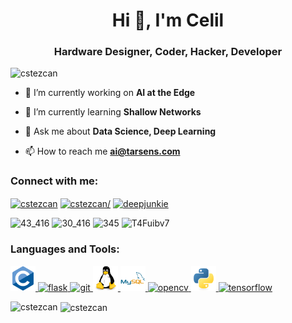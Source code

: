 
<h1 align="center">Hi 👋, I'm Celil</h1>
<h3 align="center">Hardware Designer, Coder, Hacker, Developer</h3>

<p align="left"> <img src="https://komarev.com/ghpvc/?username=cstezcan&label=Profile%20views&color=0e75b6&style=flat" alt="cstezcan" /> </p>

- 🔭 I’m currently working on **AI at the Edge**

- 🌱 I’m currently learning **Shallow Networks**

- 💬 Ask me about **Data Science, Deep Learning**

- 📫 How to reach me **ai@tarsens.com**

<h3 align="left">Connect with me:</h3>
<p align="left">
<a href="https://twitter.com/cstezcan" target="blank"><img align="center" src="https://cdn.jsdelivr.net/npm/simple-icons@3.0.1/icons/twitter.svg" alt="cstezcan" height="30" width="40" /></a>
<a href="https://linkedin.com/in/cstezcan/" target="blank"><img align="center" src="https://cdn.jsdelivr.net/npm/simple-icons@3.0.1/icons/linkedin.svg" alt="cstezcan/" height="30" width="40" /></a>
<a href="https://kaggle.com/deepjunkie" target="blank"><img align="center" src="https://cdn.jsdelivr.net/npm/simple-icons@3.0.1/icons/kaggle.svg" alt="deepjunkie" height="30" width="40" /></a>
</p>


![43_416](https://user-images.githubusercontent.com/33690601/146591550-40bb1c51-e671-4400-89f6-2371ebe5a49b.jpg)
![30_416](https://user-images.githubusercontent.com/33690601/146591565-8700aa74-ad1e-4540-a48c-531d324c652d.jpg)
![345](https://user-images.githubusercontent.com/33690601/146591613-50d84795-8abf-46d4-80f8-d760ce30bcbc.jpg)
![T4Fuibv7](https://user-images.githubusercontent.com/33690601/146591661-602ff89a-a835-475f-9828-667edc72f55b.jpg)



<h3 align="left">Languages and Tools:</h3>
<p align="left"> <a href="https://www.cprogramming.com/" target="_blank"> <img src="https://raw.githubusercontent.com/devicons/devicon/master/icons/c/c-original.svg" alt="c" width="40" height="40"/> </a> <a href="https://flask.palletsprojects.com/" target="_blank"> <img src="https://www.vectorlogo.zone/logos/pocoo_flask/pocoo_flask-icon.svg" alt="flask" width="40" height="40"/> </a> <a href="https://git-scm.com/" target="_blank"> <img src="https://www.vectorlogo.zone/logos/git-scm/git-scm-icon.svg" alt="git" width="40" height="40"/> </a> <a href="https://www.linux.org/" target="_blank"> <img src="https://raw.githubusercontent.com/devicons/devicon/master/icons/linux/linux-original.svg" alt="linux" width="40" height="40"/> </a> <a href="https://www.mysql.com/" target="_blank"> <img src="https://raw.githubusercontent.com/devicons/devicon/master/icons/mysql/mysql-original-wordmark.svg" alt="mysql" width="40" height="40"/> </a> <a href="https://opencv.org/" target="_blank"> <img src="https://www.vectorlogo.zone/logos/opencv/opencv-icon.svg" alt="opencv" width="40" height="40"/> </a> <a href="https://www.python.org" target="_blank"> <img src="https://raw.githubusercontent.com/devicons/devicon/master/icons/python/python-original.svg" alt="python" width="40" height="40"/> </a> <a href="https://www.tensorflow.org" target="_blank"> <img src="https://www.vectorlogo.zone/logos/tensorflow/tensorflow-icon.svg" alt="tensorflow" width="40" height="40"/> </a> </p>

<p><img align="left" src="https://github-readme-stats.vercel.app/api/top-langs?username=cstezcan&show_icons=true&locale=en&layout=compact" alt="cstezcan" /></p>

<p>&nbsp;<img align="center" src="https://github-readme-stats.vercel.app/api?username=cstezcan&show_icons=true&locale=en" alt="cstezcan" /></p>
